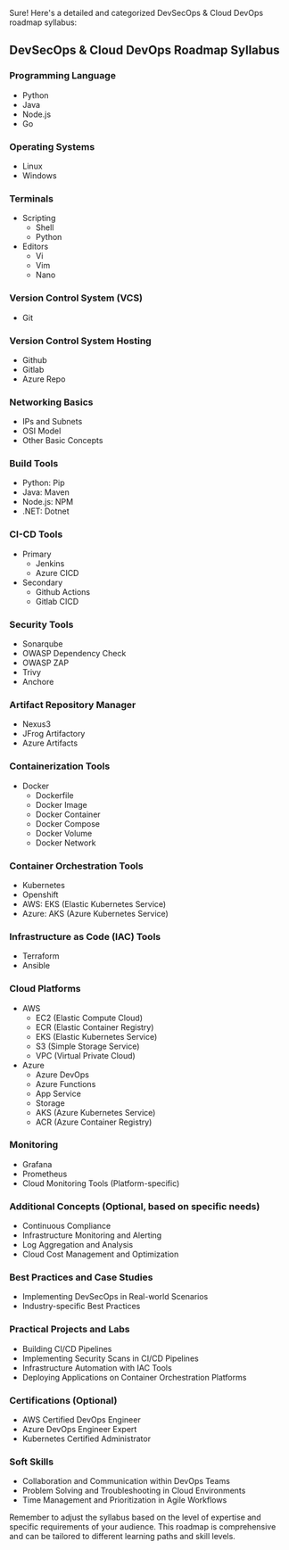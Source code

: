 Sure! Here's a detailed and categorized DevSecOps & Cloud DevOps roadmap syllabus:

## DevSecOps & Cloud DevOps Roadmap Syllabus

### Programming Language
- Python
- Java
- Node.js
- Go

### Operating Systems
- Linux
- Windows

### Terminals
- Scripting
  - Shell
  - Python
- Editors
  - Vi
  - Vim
  - Nano

### Version Control System (VCS)
- Git

### Version Control System Hosting
- Github
- Gitlab
- Azure Repo

### Networking Basics
- IPs and Subnets
- OSI Model
- Other Basic Concepts

### Build Tools
- Python: Pip
- Java: Maven
- Node.js: NPM
- .NET: Dotnet

### CI-CD Tools
- Primary
  - Jenkins
  - Azure CICD
- Secondary
  - Github Actions
  - Gitlab CICD

### Security Tools
- Sonarqube
- OWASP Dependency Check
- OWASP ZAP
- Trivy
- Anchore

### Artifact Repository Manager
- Nexus3
- JFrog Artifactory
- Azure Artifacts

### Containerization Tools
- Docker
  - Dockerfile
  - Docker Image
  - Docker Container
  - Docker Compose
  - Docker Volume
  - Docker Network

### Container Orchestration Tools
- Kubernetes
- Openshift
- AWS: EKS (Elastic Kubernetes Service)
- Azure: AKS (Azure Kubernetes Service)

### Infrastructure as Code (IAC) Tools
- Terraform
- Ansible

### Cloud Platforms
- AWS
  - EC2 (Elastic Compute Cloud)
  - ECR (Elastic Container Registry)
  - EKS (Elastic Kubernetes Service)
  - S3 (Simple Storage Service)
  - VPC (Virtual Private Cloud)
- Azure
  - Azure DevOps
  - Azure Functions
  - App Service
  - Storage
  - AKS (Azure Kubernetes Service)
  - ACR (Azure Container Registry)

### Monitoring
- Grafana
- Prometheus
- Cloud Monitoring Tools (Platform-specific)

### Additional Concepts (Optional, based on specific needs)
- Continuous Compliance
- Infrastructure Monitoring and Alerting
- Log Aggregation and Analysis
- Cloud Cost Management and Optimization

### Best Practices and Case Studies
- Implementing DevSecOps in Real-world Scenarios
- Industry-specific Best Practices

### Practical Projects and Labs
- Building CI/CD Pipelines
- Implementing Security Scans in CI/CD Pipelines
- Infrastructure Automation with IAC Tools
- Deploying Applications on Container Orchestration Platforms

### Certifications (Optional)
- AWS Certified DevOps Engineer 
- Azure DevOps Engineer Expert
- Kubernetes Certified Administrator

### Soft Skills
- Collaboration and Communication within DevOps Teams
- Problem Solving and Troubleshooting in Cloud Environments
- Time Management and Prioritization in Agile Workflows

Remember to adjust the syllabus based on the level of expertise and specific requirements of your audience. This roadmap is comprehensive and can be tailored to different learning paths and skill levels.
